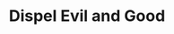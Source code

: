 ---
title: "Dispel Evil and Good"
index:
  - dispel-evil-and-good
permalink: /spells/dispel-evil-and-good/
tags:
  - Spell
  - 5th Level
  - Abjuration
available_for:
  - Cleric
  - Paladin
level: "5th Level"
school: "Abjuration"
comp:
  - V
  - S
  - M
material: "holy water or powdered silver and iron."
duration: "1 Minute"
concentration: true
attack: "CHA Save"
description: |
  Shimmering energy surrounds and protects you from fey, undead, and creatures originating from beyond the Material Plane. For the duration, celestials, elementals, fey, fiends, and undead have disadvantage on attack rolls against you.

  You can end the spell early by using either of the following special functions.

  ***Break Enchantment.*** As your action, you touch a creature you can reach that is charmed, frightened, or possessed by a celestial, an elemental, a fey, a fiend, or an undead. The creature you touch is no longer charmed, frightened, or possessed by such creatures.

  ***Dismissal.*** As your action, make a melee spell attack against a celestial, an elemental, a fey, a fiend, or an undead you can reach. On a hit, you attempt to drive the creature back to its home plane. The creature must succeed on a charisma saving throw or be sent back to its home plane (if it isn't there already). If they aren't on their home plane, undead are sent to the Shadowfell, and fey are sent to the Feywild.
excerpt: "Shimmering energy surrounds and protects you from fey, undead, and creatures originating from beyond the Material Plane."
source: "Basic Rules"
---